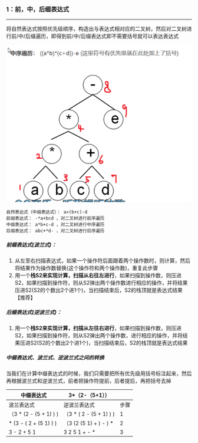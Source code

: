 ### 1：前，中，后缀表达式

------

​	将自然表达式按照优先级顺序，构造出与表达式相对应的二叉树，然后对二叉树进行前/中/后缀遍历，即得到前/中/后缀表达式即不需要括号就可以表达表达式

![](https://github.com/likang315/Algorithms-and-Data-Structures/blob/master/8：二叉树，树和森林/前中后缀表达式.png?raw=true)

```shell
自然表达式（中缀表达式）： a×(b+c)-d
前缀表达式： -*a+bcd ，对二叉树进行前序遍历
中缀表达式： a*b+c-d ，对二叉树进行中序遍历
后缀表达式： abc+*d- ，对二叉树进行后序遍历
```

##### 前缀表达式(波兰式)：

1. 从左至右扫描表达式，如果一个操作符后面跟着两个操作数时，则计算，然后将结果作为操作数替换(这个操作符和两个操作数)，重复此步骤
2. 用一个**栈S2来实现计算，扫描从右往左进行**，如果扫描到操作数，则压进S2，如果扫描到操作符，则从S2弹出两个操作数进行相应的操作，并将结果压进S2(S2的个数出2个进1个)，当扫描结束后，S2的栈顶就是表达式结果【推荐】

##### 后缀表达式(逆波兰式)：

1. 用一个**栈S2来实现计算，扫描从左往右进行**，如果扫描到操作数，则压进S2，如果扫描到操作符，则从S2弹出两个操作数，进行相应的操作，并将结果压进S2(S2的个数出2个进1个)，当扫描结束后，S2的栈顶就是表达式结果


##### 中缀表达式、波兰式、逆波兰式之间的转换

 当我们在计算中缀表达式的时候，我们只需要把所有优先级用括号标注起来，然后再根据波兰式和逆波兰式，前者把操作符提前，后者提后，再把括号去掉

| 中缀表达式             | 3*（2-（5+1））         |      |
| ---------------------- | ----------------------- | ---- |
| 波兰表达式             | 逆波兰表达式            | 步骤 |
| （3 * (2 - (5 + 1) ) ) | （3 * ( 2 - (5 + 1) ) ) | 1    |
| * (3 - ( 2 + (5 1) ) ) | （3 (2 (5 1) + ) - ) *  | 2    |
| 3 - 2 + 5 1            | 3 2 5 1 + - *           | 3    |



